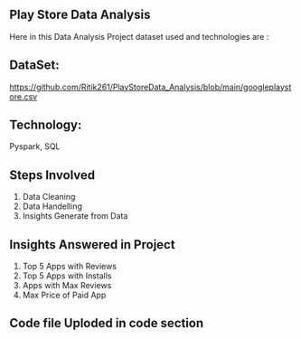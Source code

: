 ## Play Store Data Analysis

Here in this Data Analysis Project dataset used and technologies are :
## DataSet:
https://github.com/Ritik261/PlayStoreData_Analysis/blob/main/googleplaystore.csv
## Technology: 
Pyspark, SQL

## Steps Involved
1. Data Cleaning
2. Data Handelling
3. Insights Generate from Data

## Insights Answered in Project
1. Top 5 Apps with Reviews
2. Top 5 Apps with Installs
3. Apps with Max Reviews
4. Max Price of Paid App

## Code file Uploded in code section    
